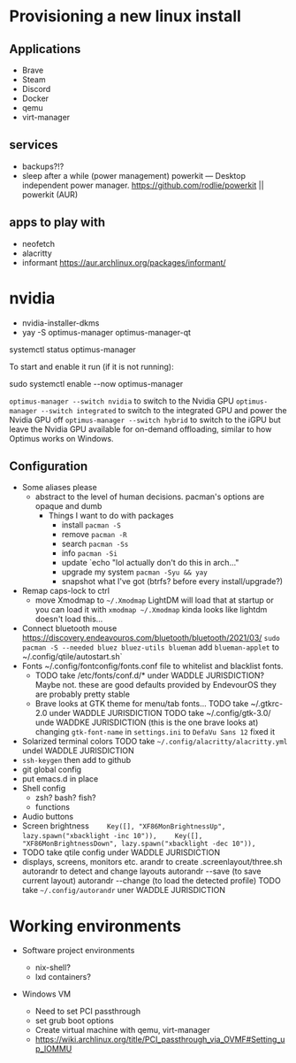 # Provisioning a new linux install

## Applications

* Brave
* Steam
* Discord
* Docker
* qemu
* virt-manager

## services

* backups?!?
* sleep after a while (power management)
powerkit — Desktop independent power manager.
https://github.com/rodlie/powerkit || powerkit (AUR)

## apps to play with

* neofetch
* alacritty
* informant https://aur.archlinux.org/packages/informant/

# nvidia

* nvidia-installer-dkms
* yay -S optimus-manager optimus-manager-qt

systemctl status optimus-manager

To start and enable it run (if it is not running):

sudo systemctl enable --now optimus-manager

`optimus-manager --switch nvidia`
to switch to the Nvidia GPU
`optimus-manager --switch integrated`
to switch to the integrated GPU and power the Nvidia GPU off
`optimus-manager --switch hybrid`
to switch to the iGPU but leave the Nvidia GPU available for on-demand offloading, similar to how Optimus works on Windows.

## Configuration

* Some aliases please
  * abstract to the level of human decisions. pacman's options are opaque and dumb
    * Things I want to do with packages
      * install `pacman -S`
      * remove `pacman -R`
      * search `pacman -Ss`
      * info `pacman -Si`
      * update `echo "lol actually don't do this in arch..."
      * upgrade my system `pacman -Syu && yay`
      * snapshot what I've got (btrfs? before every install/upgrade?)
* Remap caps-lock to ctrl
  * move Xmodmap to `~/.Xmodmap`
    LightDM will load that at startup or you can load it with `xmodmap ~/.Xmodmap`
      kinda looks like lightdm doesn't load this...
* Connect bluetooth mouse
  https://discovery.endeavouros.com/bluetooth/bluetooth/2021/03/
  `sudo pacman -S --needed bluez bluez-utils blueman`
  add `blueman-applet` to ~/.config/qtile/autostart.sh`
* Fonts
  ~/.config/fontconfig/fonts.conf file to whitelist and blacklist fonts.
  * TODO take /etc/fonts/conf.d/* under WADDLE JURISDICTION?
    Maybe not. these are good defaults provided by EndevourOS they are
    probably pretty stable
  * Brave looks at GTK theme for menu/tab fonts...
    TODO take ~/.gtkrc-2.0 under WADDLE JURISDICTION
    TODO take ~/.config/gtk-3.0/ unde WADDKE JURISDICTION (this is the one brave looks at)
         changing `gtk-font-name` in `settings.ini` to `DefaVu Sans 12` fixed it
* Solarized terminal colors
  TODO take `~/.config/alacritty/alacritty.yml` undel WADDLE JURISDICTION
* `ssh-keygen` then add to github
* git global config
* put emacs.d in place
* Shell config
  * zsh? bash? fish?
  * functions
* Audio buttons
* Screen brightness
  `    Key([], "XF86MonBrightnessUp", lazy.spawn("xbacklight -inc 10")),`
  `    Key([], "XF86MonBrightnessDown", lazy.spawn("xbacklight -dec 10")),`
* TODO take qtile config under WADDLE JURISDICTION
* displays, screens, monitors etc.
  arandr to create .screenlayout/three.sh
  autorandr to detect and change layouts
    autorandr --save (to save current layout)
    autorandr --change (to load the detected profile)
  TODO take `~/.config/autorandr` uner WADDLE JURISDICTION

# Working environments

* Software project environments
  * nix-shell?
  * lxd containers?

* Windows VM
  * Need to set PCI passthrough
  * set grub boot options
  * Create virtual machine with qemu, virt-manager
  * https://wiki.archlinux.org/title/PCI_passthrough_via_OVMF#Setting_up_IOMMU